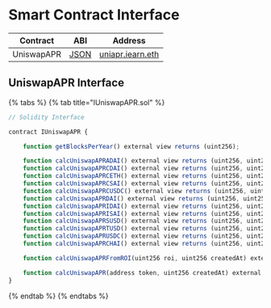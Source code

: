 # Smart Contract Interface

| Contract | ABI | Address |
| -- | -- | -- |
| UniswapAPR | [JSON](https://github.com/iearn-finance/uniswap-roi/blob/master/build/contracts/UniswapAPR.json) | [uniapr.iearn.eth](https://etherscan.io/address/0x4c70D89A4681b2151F56Dc2c3FD751aBb9CE3D95#readContract) |


## UniswapAPR Interface

{% tabs %}
{% tab title="IUniswapAPR.sol" %}
```javascript
// Solidity Interface

contract IUniswapAPR {

    function getBlocksPerYear() external view returns (uint256);

    function calcUniswapAPRADAI() external view returns (uint256, uint256);
    function calcUniswapAPRCDAI() external view returns (uint256, uint256);
    function calcUniswapAPRCETH() external view returns (uint256, uint256);
    function calcUniswapAPRCSAI() external view returns (uint256, uint256);
    function calcUniswapAPRCUSDC() external view returns (uint256, uint256);
    function calcUniswapAPRDAI() external view returns (uint256, uint256);
    function calcUniswapAPRIDAI() external view returns (uint256, uint256);
    function calcUniswapAPRISAI() external view returns (uint256, uint256);
    function calcUniswapAPRSUSD() external view returns (uint256, uint256);
    function calcUniswapAPRTUSD() external view returns (uint256, uint256);
    function calcUniswapAPRUSDC() external view returns (uint256, uint256);
    function calcUniswapAPRCHAI() external view returns (uint256, uint256);

    function calcUniswapAPRFromROI(uint256 roi, uint256 createdAt) external view returns (uint256);

    function calcUniswapAPR(address token, uint256 createdAt) external view returns (uint256);
}

```
{% endtab %}
{% endtabs %}
